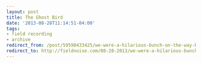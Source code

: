 ```yaml
---
layout: post 
title: The Ghost Bird
date: '2013-08-28T11:14:51-04:00' 
tags: 
- field recording 
- archive 
redirect_from: /post/59590433425/we-were-a-hilarious-bunch-on-the-way-back-not/
redirect_to: http://fieldnoise.com/08-28-2013/we-were-a-hilarious-bunch-on-the-way-back-not/
--- 
```


